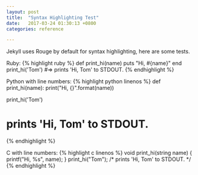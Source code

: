 ```yaml
---
layout: post
title:  "Syntax Highlighting Test"
date:   2017-03-24 01:30:13 +0800
categories: reference

---
```

Jekyll uses Rouge by default for syntax highlighting, here are some tests.

Ruby:
{% highlight ruby %}
def print_hi(name)
  puts "Hi, #{name}"
end
print_hi('Tom')
#=> prints 'Hi, Tom' to STDOUT.
{% endhighlight %}

Python with line numbers:
{% highlight python linenos %}
def print_hi(name):
    print("Hi, {}".format(name))

print_hi('Tom')
# prints 'Hi, Tom' to STDOUT.
{% endhighlight %}

C with line numbers:
{% highlight c linenos %}
void print_hi(string name) {
  printf("Hi, %s", name);
}
print_hi("Tom");
/* prints 'Hi, Tom' to STDOUT. */
{% endhighlight %}
